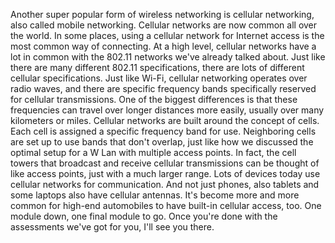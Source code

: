 Another super popular form of wireless
networking is cellular networking, also called mobile networking. Cellular networks are now
common all over the world. In some places,
using a cellular network for Internet access is the most
common way of connecting. At a high level, cellular networks
have a lot in common with the 802.11 networks we've already talked about. Just like there are many
different 802.11 specifications, there are lots of different
cellular specifications. Just like Wi-Fi, cellular networking
operates over radio waves, and there are specific frequency bands specifically
reserved for cellular transmissions. One of the biggest differences is that
these frequencies can travel over longer distances more easily,
usually over many kilometers or miles. Cellular networks are built
around the concept of cells. Each cell is assigned a specific
frequency band for use. Neighboring cells are set up to use bands
that don't overlap, just like how we discussed the optimal setup for
a W Lan with multiple access points. In fact, the cell towers that broadcast
and receive cellular transmissions can be thought of like access points,
just with a much larger range. Lots of devices today use cellular
networks for communication. And not just phones, also tablets and
some laptops also have cellular antennas. It's become more and more common for high-end automobiles
to have built-in cellular access, too. One module down, one final module to go. Once you're done with the assessments
we've got for you, I'll see you there.
